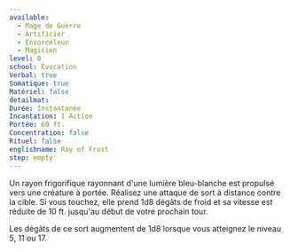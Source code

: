 ```yaml
---
available:
  - Mage de Guerre
  - Artificier
  - Ensorceleur
  - Magicien
level: 0
school: Évocation
Verbal: true
Somatique: true
Matériel: false
detailmat:
Durée: Instantanée
Incantation: 1 Action
Portée: 60 ft.
Concentration: false
Rituel: false
englishname: Ray of Frost
step: empty
---
```

Un rayon frigorifique rayonnant d'une lumière bleu-blanche est propulsé vers une créature à portée. Réalisez une attaque de sort à distance contre la cible. Si vous touchez, elle prend 1d8 dégâts de froid et sa vitesse est réduite de 10 ft. jusqu'au début de votre prochain tour.

Les dégâts de ce sort augmentent de 1d8 lorsque vous atteignez le niveau 5, 11 ou 17.
